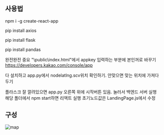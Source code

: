 ## 사용법
npm i -g create-react-app

pip install axios

pip install flask

pip install pandas

완전완전 중요 "\public\index.html"에서 appkey 입력하는 부분에 본인꺼로 바꾸기
https://developers.kakao.com/console/app

다 설치하고 app.py에서 nodelatlng.scv위치 확인하기. 안맞으면 맞는 위치에 가져다두기

플라스크 잘 깔려있으면 app.py 오른쪽 위에 시작버튼 있음. 
눌러서 백엔드 서버 실행
해당 폴더에서 npm start하면 리액트 실행
초기노드값은 LandingPage.js에서 수정

## 구성
![map](https://github.com/juhyunk0820/Capstone/assets/52120957/af077759-0c1e-4b30-b45d-2b7959e6a060)